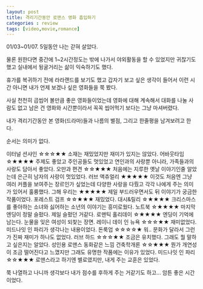 ```yaml
---
layout: post
title: 격리기간동안 로맨스 영화 흡입하기
categories : review
tags: [video,movie,romance]
---
```


01/03~01/07. 5일동안 나는 갇혀 살았다.

물론 원한다면 중간에 1~2시간정도는 밖에 나가서 야외활동을 할 수 있었지만 귀찮기도 했고 실내에서 뒹굴거리는 삶이 익숙하기도 했다.

휴가를 복귀하기 전에 라라랜드를 보기도 했고 갑자기 보고 싶은 생각이 들어서 이런 시간 아니면 내가 언제 보겠나 싶은 영화들을 쭉 봤다.

사실 천천히 곱씹어 볼만큼 좋은 영화들이었는데 영화에 대해 계속해서 대화를 나눌 사람도 없고 남은 건 영화와 시간뿐이라서 꼭꼭 씹어먹기 보다는
그냥 마셔버렸다.

내가 격리기간동안 본 영화(드라마)들과 나름의 별점, 그리고 한줄평을 남겨보려고 한다.

순서는 의미가 없다.

이터널 션샤인
☆☆☆★★ 소재는 재밌었지만 재미가 있지는 않았다.
어바웃타임
☆★★★★ 주제도 좋았고 주인공들도 멋있었고 연인과의 사랑뿐 아니라, 가족들과의 사랑도 담아서 좋았다.
오만과 편견
☆☆★★★ 처음에는 지루한 옛날 이야기인줄 알았는데 은근히 남자의 사랑이 멋있었다.
러브 액츄얼리
★★★★★ 이것도 처음엔 그냥 여러 커플을 보여주는 장르인가 싶었는데 다양한 사랑을 다뤘고 각각 나에게 주는 의미가 있어서 훌륭했다.
그해 우리는
★★★★★ 제일 부드러우면서도 뒤 이야기가 궁금한 작품이었다.
포레스트 검프
☆☆★★★ 재밌었다.
대시&릴리
☆★★★★ 크리스마스를 좋아하는 소녀와 싫어하는 소년의 이야기는 흥미로웠다.
노트북
☆★★★★ 마지막 엔딩이 정말 슬펐다. 제일 슬펐던 거같다.
로맨틱 홀리데이
☆★★★★ 엔딩이 기억에 남는다. 눈물을 잊은 여성이 되찾는 장면.
레이니 데이 인 뉴욕
☆☆☆★★ 재미없었다. 미드나잇 인 파리가 생각나는 내용이었다.
돈룩업
☆☆☆☆★ 워.. 문화가 달라서 그런가 진짜 재미가 하나도 없었다.
러브 하드
☆☆☆★★ 조금은 유치했다. 그래도 뭘 말하고 싶은지는 알았다. 성인용 로맨스 동화같은 느낌
건축학개론
☆☆★★★ 뭔가 개연성이 조금 떨어진다고 느꼈지만 그래도 유명한 작품에는 이유가 있었다.
미드나잇 인 파리
☆☆★★★ 로맨스라고 하기엔 별로였지만, 내게 주는 교훈은 있었다.

쭉 나열하고 나니까 생각보다 내가 점수를 후하게 주는 거같기도 하고... 암튼 좋은 시간이었다.
